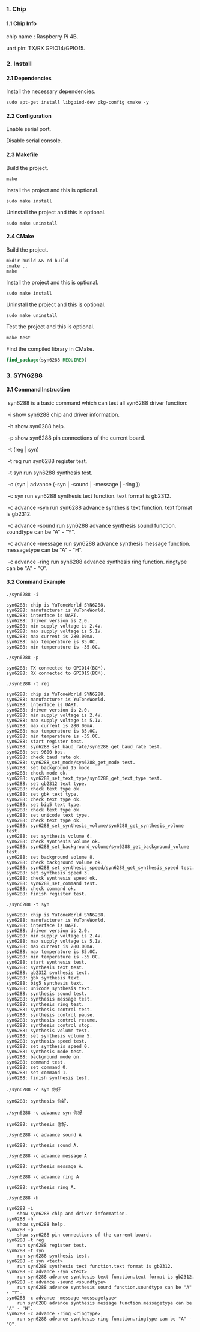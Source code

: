 ### 1. Chip

#### 1.1 Chip Info

chip name : Raspberry Pi 4B.

uart pin: TX/RX GPIO14/GPIO15.

### 2. Install

#### 2.1 Dependencies

Install the necessary dependencies.

```shell
sudo apt-get install libgpiod-dev pkg-config cmake -y
```
#### 2.2 Configuration

Enable serial port.

Disable serial console.

#### 2.3 Makefile

Build the project.

```shell
make
```

Install the project and this is optional.

```shell
sudo make install
```

Uninstall the project and this is optional.

```shell
sudo make uninstall
```

#### 2.4 CMake

Build the project.

```shell
mkdir build && cd build 
cmake .. 
make
```

Install the project and this is optional.

```shell
sudo make install
```

Uninstall the project and this is optional.

```shell
sudo make uninstall
```

Test the project and this is optional.

```shell
make test
```

Find the compiled library in CMake. 

```cmake
find_package(syn6288 REQUIRED)
```


### 3. SYN6288

#### 3.1 Command Instruction

​          syn6288 is a basic command which can test all syn6288 driver function:

​           -i        show syn6288 chip and driver information.

​           -h       show syn6288 help.

​           -p       show syn6288 pin connections of the current board.

​           -t (reg | syn)

​           -t reg        run syn6288 register test.

​           -t syn        run syn6288 synthesis test.

​           -c (syn <text>| advance (-syn <text>| -sound <soundtype>| -message <messagetype>|  -ring <ringtype>))

​           -c syn <text>        run syn6288 synthesis text function. text format is gb2312.

​           -c advance -syn <text>        run syn6288 advance synthesis text function. text format is gb2312.

​           -c advance -sound <soundtype>        run syn6288 advance synthesis sound function. soundtype can be "A" - "Y".

​           -c advance -message <messagetype>        run syn6288 advance synthesis message function. messagetype can be "A" - "H".

​           -c advance -ring <ringtype>        run syn6288 advance synthesis ring function. ringtype can be "A" - "O".

#### 3.2 Command Example

```shell
./syn6288 -i

syn6288: chip is YuToneWorld SYN6288.
syn6288: manufacturer is YuToneWorld.
syn6288: interface is UART.
syn6288: driver version is 2.0.
syn6288: min supply voltage is 2.4V.
syn6288: max supply voltage is 5.1V.
syn6288: max current is 280.00mA.
syn6288: max temperature is 85.0C.
syn6288: min temperature is -35.0C.
```

```shell
./syn6288 -p

syn6288: TX connected to GPIO14(BCM).
syn6288: RX connected to GPIO15(BCM).
```

```shell
./syn6288 -t reg

syn6288: chip is YuToneWorld SYN6288.
syn6288: manufacturer is YuToneWorld.
syn6288: interface is UART.
syn6288: driver version is 2.0.
syn6288: min supply voltage is 2.4V.
syn6288: max supply voltage is 5.1V.
syn6288: max current is 280.00mA.
syn6288: max temperature is 85.0C.
syn6288: min temperature is -35.0C.
syn6288: start register test.
syn6288: syn6288_set_baud_rate/syn6288_get_baud_rate test.
syn6288: set 9600 bps.
syn6288: check baud rate ok.
syn6288: syn6288_set_mode/syn6288_get_mode test.
syn6288: set background_15 mode.
syn6288: check mode ok.
syn6288: syn6288_set_text_type/syn6288_get_text_type test.
syn6288: set gb2312 text type.
syn6288: check text type ok.
syn6288: set gbk text type.
syn6288: check text type ok.
syn6288: set big5 text type.
syn6288: check text type ok.
syn6288: set unicode text type.
syn6288: check text type ok.
syn6288: syn6288_set_synthesis_volume/syn6288_get_synthesis_volume test.
syn6288: set synthesis volume 6.
syn6288: check synthesis volume ok.
syn6288: syn6288_set_background_volume/syn6288_get_background_volume test.
syn6288: set background volume 8.
syn6288: check background volume ok.
syn6288: syn6288_set_synthesis_speed/syn6288_get_synthesis_speed test.
syn6288: set synthesis speed 3.
syn6288: check synthesis speed ok.
syn6288: syn6288_set_command test.
syn6288: check command ok.
syn6288: finish register test.
```

```shell
./syn6288 -t syn

syn6288: chip is YuToneWorld SYN6288.
syn6288: manufacturer is YuToneWorld.
syn6288: interface is UART.
syn6288: driver version is 2.0.
syn6288: min supply voltage is 2.4V.
syn6288: max supply voltage is 5.1V.
syn6288: max current is 280.00mA.
syn6288: max temperature is 85.0C.
syn6288: min temperature is -35.0C.
syn6288: start synthesis test.
syn6288: synthesis text test.
syn6288: gb2312 synthesis text.
syn6288: gbk synthesis text.
syn6288: big5 synthesis text.
syn6288: unicode synthesis text.
syn6288: synthesis sound test.
syn6288: synthesis message test.
syn6288: synthesis ring test.
syn6288: synthesis control test.
syn6288: synthesis control pause.
syn6288: synthesis control resume.
syn6288: synthesis control stop.
syn6288: synthesis volume test.
syn6288: set synthesis volume 5.
syn6288: synthesis speed test.
syn6288: set synthesis speed 0.
syn6288: synthesis mode test.
syn6288: background mode on.
syn6288: command test.
syn6288: set command 0.
syn6288: set command 1.
syn6288: finish synthesis test.
```

```shell
./syn6288 -c syn 你好

syn6288: synthesis 你好.
```

```shell
./syn6288 -c advance syn 你好

syn6288: synthesis 你好.
```

```shell
./syn6288 -c advance sound A

syn6288: synthesis sound A.
```

```shell
./syn6288 -c advance message A

syn6288: synthesis message A.
```

```shell
./syn6288 -c advance ring A

syn6288: synthesis ring A.
```

```shell
./syn6288 -h

syn6288 -i
	show syn6288 chip and driver information.
syn6288 -h
	show syn6288 help.
syn6288 -p
	show syn6288 pin connections of the current board.
syn6288 -t reg
	run syn6288 register test.
syn6288 -t syn
	run syn6288 synthesis test.
syn6288 -c syn <text>
	run syn6288 synthesis text function.text format is gb2312.
syn6288 -c advance -syn <text>
	run syn6288 advance synthesis text function.text format is gb2312.
syn6288 -c advance -sound <soundtype>
	run syn6288 advance synthesis sound function.soundtype can be "A" - "Y".
syn6288 -c advance -message <messagetype>
	run syn6288 advance synthesis message function.messagetype can be "A" - "H".
syn6288 -c advance -ring <ringtype>
	run syn6288 advance synthesis ring function.ringtype can be "A" - "O".
```

